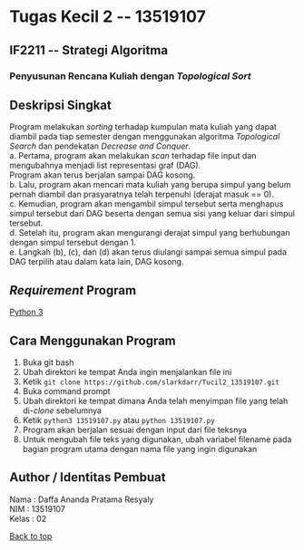 # Tugas Kecil 2 -- 13519107
## IF2211 -- Strategi Algoritma
### Penyusunan Rencana Kuliah dengan *Topological Sort*

## Deskripsi Singkat
Program melakukan *sorting* terhadap kumpulan mata kuliah yang dapat diambil pada tiap semester dengan menggunakan algoritma *Topological Search* dan pendekatan *Decrease and Conquer*.<br/>
a. Pertama, program akan melakukan *scan* terhadap file input dan mengubahnya menjadi list representasi graf (DAG).<br/>
Program akan terus berjalan sampai DAG kosong.<br/>
b. Lalu, program akan mencari mata kuliah yang berupa simpul yang belum pernah diambil dan prasyaratnya telah terpenuhi (derajat masuk == 0).<br/>
c. Kemudian, program akan mengambil simpul tersebut serta menghapus simpul tersebut dari DAG beserta dengan semua sisi yang keluar dari simpul tersebut.<br/>
d. Setelah itu, program akan mengurangi derajat simpul yang berhubungan dengan simpul tersebut dengan 1.<br/>
e. Langkah (b), (c), dan (d) akan terus diulangi sampai semua simpul pada DAG terpilih atau dalam kata lain, DAG kosong.<br/>

## *Requirement* Program
<a href="https://www.python.org/downloads/" target="_blank">Python 3</a>
  
## Cara Menggunakan Program
1. Buka git bash<br/>
2. Ubah direktori ke tempat Anda ingin menjalankan file ini<br/>
3. Ketik `git clone https://github.com/slarkdarr/Tucil2_13519107.git`<br/>
4. Buka command prompt<br/>
5. Ubah direktori ke tempat dimana Anda telah menyimpan file yang telah di-*clone* sebelumnya<br/>
6. Ketik `python3 13519107.py` atau `python 13519107.py`<br/>
7. Program akan berjalan sesuai dengan input dari file teksnya<br/>
8. Untuk mengubah file teks yang digunakan, ubah variabel filename pada bagian program utama dengan nama file yang ingin digunakan<br/>

## Author / Identitas Pembuat
Nama  : Daffa Ananda Pratama Resyaly<br/>
NIM   : 13519107<br/>
Kelas : 02<br/>

 <a href="#top">Back to top</a>
